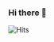 ### Hi there 👋

 

![Hits](https://hits-app.vercel.app/hits?url=https%3A%2F%2Fgithub.com%2Fjessedoka)
<!--
**jessedoka/jessedoka** is a ✨ _special_ ✨ repository because its `README.md` (this file) appears on your GitHub profile.

Here are some ideas to get you started:

- 🔭 I’m currently working on ...
- 🌱 I’m currently learning ...
- 👯 I’m looking to collaborate on ...
- 🤔 I’m looking for help with ...
- 💬 Ask me about ...
- 📫 How to reach me: ...
- 😄 Pronouns: ...
- ⚡ Fun fact: ...
-->
